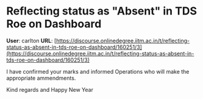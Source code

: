# Reflecting status as "Absent" in TDS Roe on Dashboard

**User**: carlton
**URL**: [https://discourse.onlinedegree.iitm.ac.in/t/reflecting-status-as-absent-in-tds-roe-on-dashboard/160251/3](https://discourse.onlinedegree.iitm.ac.in/t/reflecting-status-as-absent-in-tds-roe-on-dashboard/160251/3)

I have confirmed your marks and informed Operations who will make the appropriate ammendments.

Kind regards and Happy New Year
